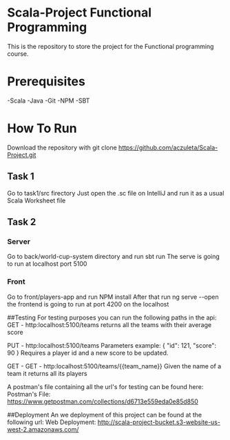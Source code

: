 # Scala-Project Functional Programming
This is the repository to store the project for the Functional programming course.

# Prerequisites
-Scala
-Java
-Git
-NPM
-SBT

# How To Run
Download the repository with git clone https://github.com/aczuleta/Scala-Project.git

## Task 1
Go to task1/src firectory
Just open the .sc file on IntelliJ and run it as a usual Scala Worksheet file

## Task 2

### Server
Go to back/world-cup-system directory and run sbt run
The serve is going to run at localhost port 5100

### Front
Go to front/players-app and run NPM install
After that run ng serve --open
the frontend is going to run at port 4200 on the localhost


##Testing
For testing purposes you can run the following paths in the api:
GET - http:localhost:5100/teams
returns all the teams with their average score

PUT - http:localhost:5100/teams
Parameters example:
{
        "id": 121,
        "score": 90
}
Requires a player id and a new score to be updated.

GET - GET - http:localhost:5100/teams/{{team_name}}
Given the name of a team it returns all its players

A postman's file containing all the url's for testing can be found here:
Postman's File: https://www.getpostman.com/collections/d6713e559eda0e85d850

##Deployment
An we deployment of this project can be found at the following url:
Web Deployment: http://scala-project-bucket.s3-website-us-west-2.amazonaws.com/